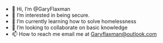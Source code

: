 - 👋 Hi, I’m @GaryFlaxman
- 👀 I’m interested in being secure.
- 🌱 I’m currently learning how to solve homelessness
- 💞️ I’m looking to collaborate on basic knowledge 
- 📫 How to reach me email me at Garyflaxman@outlook.com 

<!---
GaryFlaxman/GaryFlaxman is a ✨ special ✨ repository because its `README.md` (this file) appears on your GitHub profile.
You can click the Preview link to take a look at your changes.
--->
